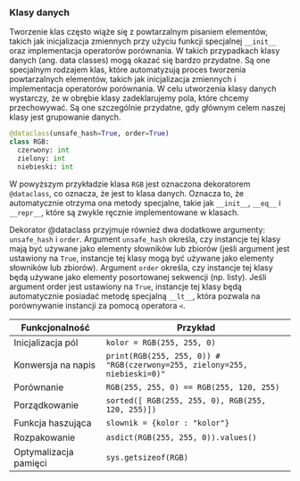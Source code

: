 ### Klasy danych

Tworzenie klas często wiąże się z powtarzalnym pisaniem elementów, takich jak inicjalizacja zmiennych przy użyciu funkcji specjalnej `__init__` oraz implementacja operatorów porównania. W takich przypadkach klasy danych (ang. data classes) mogą okazać się bardzo przydatne. Są one specjalnym rodzajem klas, które automatyzują proces tworzenia powtarzalnych elementów, takich jak inicjalizacja zmiennych i implementacja operatorów porównania. W celu utworzenia klasy danych wystarczy, że w obrębie klasy zadeklarujemy pola, które chcemy przechowywać. Są one szczególnie przydatne, gdy głównym celem naszej klasy jest grupowanie danych.

```python
@dataclass(unsafe_hash=True, order=True)
class RGB:
  czerwony: int
  zielony: int
  niebieski: int
```

W powyższym przykładzie klasa `RGB` jest oznaczona dekoratorem `@dataclass`, co oznacza, że jest to klasa danych. Oznacza to, że automatycznie otrzyma ona metody specjalne, takie jak `__init__`, `__eq__` i `__repr__`, które są zwykle ręcznie implementowane w klasach.

Dekorator @dataclass przyjmuje również dwa dodatkowe argumenty: `unsafe_hash` i `order`. Argument `unsafe_hash` określa, czy instancje tej klasy mają być używane jako elementy słowników lub zbiorów (jeśli argument jest ustawiony na `True`, instancje tej klasy mogą być używane jako elementy słowników lub zbiorów). Argument `order` określa, czy instancje tej klasy będą używane jako elementy posortowanej sekwencji (np. listy). Jeśli argument order jest ustawiony na `True`, instancje tej klasy będą automatycznie posiadać metodę specjalną `__lt__`, która pozwala na porównywanie instancji za pomocą operatora `<`.

|    Funkcjonalność     |                      Przykład                                                           |
----------------------- |---------------------------------------------------------------------------------------- |
| Inicjalizacja pól     |  <code>kolor = RGB(255, 255, 0)</code>                                                  |
| Konwersja na napis    |  <code>print(RGB(255, 255, 0))   # "RGB(czerwony=255, zielony=255, niebieski=0)"</code> |
| Porównanie            |  <code>RGB(255, 255, 0) == RGB(255, 120, 255)</code>                                    |
| Porządkowanie         |  <code>sorted([ RGB(255, 255, 0), RGB(255, 120, 255)])</code>                           |
| Funkcja haszująca     |  <code>slownik = {kolor : "kolor"}</code>                                               |
| Rozpakowanie          |  <code>asdict(RGB(255, 255, 0)).values()</code>                                         |
| Optymalizacja pamięci |  <code>sys.getsizeof(RGB)</code>                                                        |
